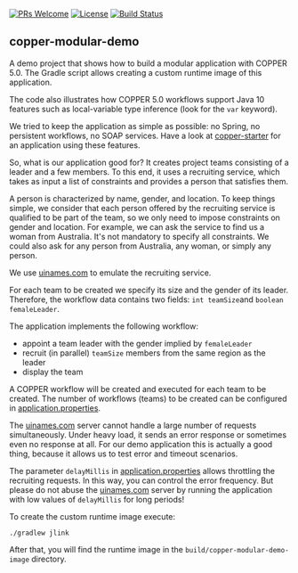 [![PRs Welcome](https://img.shields.io/badge/PRs-welcome-brightgreen.svg?style=flat-square)](http://makeapullrequest.com)
[![License](https://img.shields.io/badge/License-Apache%202.0-blue.svg)](https://github.com/copper-engine/copper-modular-demo/blob/master/LICENSE)
[![Build Status](https://img.shields.io/travis/copper-engine/copper-modular-demo/master.svg?label=Build)](https://travis-ci.org/copper-engine/copper-modular-demo)

## copper-modular-demo

A demo project that shows how to build a modular application with COPPER 5.0.
The Gradle script allows creating a custom runtime image of this application.  

The code also illustrates how COPPER 5.0 workflows support Java 10 features such as local-variable type inference
(look for the `var` keyword).

We tried to keep the application as simple as possible: no Spring, no persistent workflows, no SOAP services.
Have a look at [copper-starter](https://github.com/copper-engine/copper-starter) for an application using these features.

So, what is our application good for?
It creates project teams consisting of a leader and a few members.
To this end, it uses a recruiting service, which takes as input a list of constraints and
provides a person that satisfies them.

A person is characterized by name, gender, and location.
To keep things simple, we consider that each person offered by the recruiting service is qualified to be part of the team,
so we only need to impose constraints on gender and location.
For example, we can ask the service to find us a woman from Australia.
It's not mandatory to specify all constraints.
We could also ask for any person from Australia, any woman, or simply any person.  

We use [uinames.com](http://uinames.com) to emulate the recruiting service.

For each team to be created we specify its size and the gender of its leader.
Therefore, the workflow data contains two fields: `int teamSize`and `boolean femaleLeader`.

The application implements the following workflow:
- appoint a team leader with the gender implied by `femaleLeader`
- recruit (in parallel) `teamSize` members from the same region as the leader
- display the team

A COPPER workflow will be created and executed for each team to be created.
The number of workflows (teams) to be created can be configured in [application.properties](blob/master/src/main/resources/application.properties).

The [uinames.com](http://uinames.com) server cannot handle a large number of requests simultaneously.
Under heavy load, it sends an error response or sometimes even no response at all.
For our demo application this is actually a good thing, because it allows us to test error and timeout scenarios.

The parameter `delayMillis` in [application.properties](blob/master/src/main/resources/application.properties)
allows throttling the recruiting requests.
In this way, you can control the error frequency.
But please do not abuse the [uinames.com](http://uinames.com) server by running the application with low values of `delayMillis` for long periods!

To create the custom runtime image execute:

```
./gradlew jlink
```

After that, you will find the runtime image in the `build/copper-modular-demo-image` directory.


